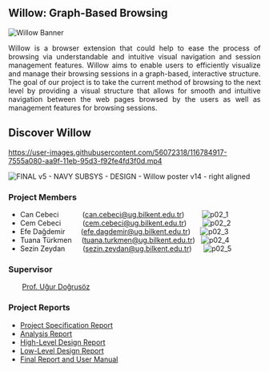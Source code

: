 ## Willow: Graph-Based Browsing

![Willow Banner](https://user-images.githubusercontent.com/56072318/116783912-0d508b80-aa9a-11eb-9608-77e81c3abe7d.png)

<p align="justify" width="100%">
Willow is a browser extension that could help to ease the process of browsing via understandable and intuitive visual navigation and session management features. Willow aims to enable users to efficiently visualize and manage their browsing sessions in a graph-based, interactive structure. The goal of our project is to take the current method of browsing to the next level by providing a visual structure that allows for smooth and intuitive navigation between the web pages browsed by the users as well as management features for browsing sessions.
</p>

## Discover Willow
https://user-images.githubusercontent.com/56072318/116784917-7555a080-aa9f-11eb-95d3-f92fe4fd3f0d.mp4

![FINAL v5 - NAVY SUBSYS - DESIGN - Willow poster v14 - right aligned](https://user-images.githubusercontent.com/56072318/116785740-dbdcbd80-aaa3-11eb-953f-f45f824b0097.png)

### Project Members

- Can Cebeci     &nbsp;&nbsp;&nbsp;&nbsp;&nbsp;&nbsp;&nbsp;&nbsp;&nbsp;&nbsp;&nbsp;(can.cebeci@ug.bilkent.edu.tr)
  &nbsp;&nbsp;&nbsp;&nbsp;&nbsp;&nbsp;&nbsp;&nbsp;![p02_1](https://user-images.githubusercontent.com/56072318/116783722-13923800-aa99-11eb-81dc-2a4209c2428d.jpg)
- Cem Cebeci     &nbsp;&nbsp;&nbsp;&nbsp;&nbsp;&nbsp;&nbsp;&nbsp;&nbsp;&nbsp;(cem.cebeci@ug.bilkent.edu.tr)
  &nbsp;&nbsp;&nbsp;&nbsp;&nbsp;&nbsp;&nbsp;![p02_2](https://user-images.githubusercontent.com/56072318/116783728-1725bf00-aa99-11eb-839c-b86e4c623a74.jpg)
- Efe Dağdemir  &nbsp;&nbsp;&nbsp;&nbsp;&nbsp;&nbsp;&nbsp;(efe.dagdemir@ug.bilkent.edu.tr)
  &nbsp;&nbsp;&nbsp;&nbsp;![p02_3](https://user-images.githubusercontent.com/56072318/116783729-18ef8280-aa99-11eb-82f7-c83fb1e3949b.jpg)
- Tuana Türkmen&nbsp;&nbsp;&nbsp;&nbsp;&nbsp;(tuana.turkmen@ug.bilkent.edu.tr)
  &nbsp;&nbsp;![p02_4](https://user-images.githubusercontent.com/56072318/116783732-1ab94600-aa99-11eb-8ac3-3d615c8b69b8.jpg)
- Sezin Zeydan  &nbsp;&nbsp;&nbsp;&nbsp;&nbsp;&nbsp;&nbsp;&nbsp;(sezin.zeydan@ug.bilkent.edu.tr)
  &nbsp;&nbsp;&nbsp;&nbsp;&nbsp;![p02_5](https://user-images.githubusercontent.com/56072318/116783735-1d1ba000-aa99-11eb-812b-b6ca95287a43.jpg)
  
### Supervisor

&nbsp;&nbsp;&nbsp;&nbsp;&nbsp;&nbsp;&nbsp;[Prof. Uğur Doğrusöz](http://www.cs.bilkent.edu.tr/~ugur/)

### Project Reports

- [Project Specification Report](https://efedagdemir.github.io/willow/pdf/willow-project-specification-report.pdf)
- [Analysis Report](https://efedagdemir.github.io/willow/pdf/Willow.Analysis.Report.Fall2020.pdf)
- [High-Level Design Report](https://efedagdemir.github.io/willow/pdf/Willow-High-Level-Design-Report.pdf)
- [Low-Level Design Report](https://efedagdemir.github.io/willow/pdf/Willow-Low-Level-Design-Report.pdf)
- [Final Report and User Manual](https://efedagdemir.github.io/willow/pdf/Willow-Final-Report-and-User-Manual.pdf)
